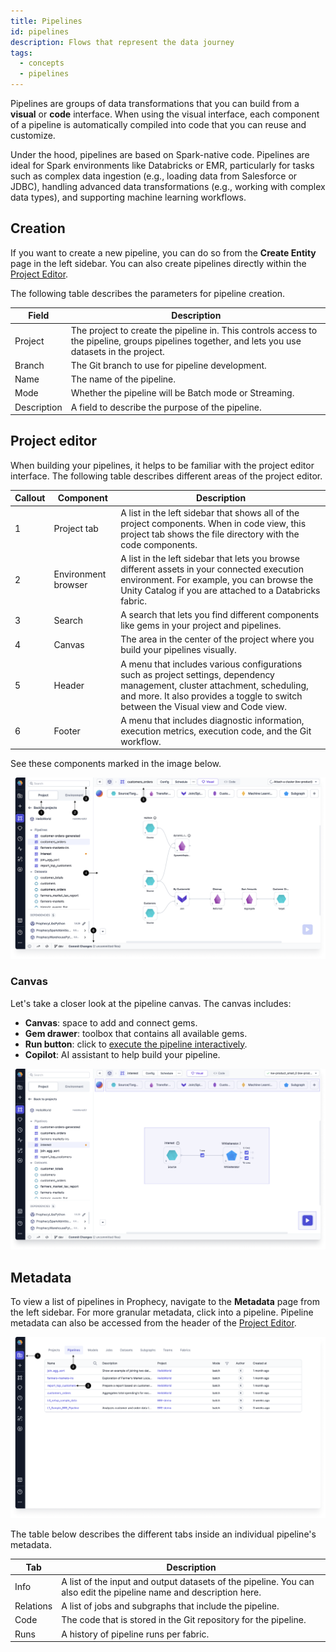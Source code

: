 ```yaml
---
title: Pipelines
id: pipelines
description: Flows that represent the data journey
tags:
  - concepts
  - pipelines
---
```


Pipelines are groups of data transformations that you can build from a **visual** or **code** interface. When using the visual interface, each component of a pipeline is automatically compiled into code that you can reuse and customize.

Under the hood, pipelines are based on Spark-native code. Pipelines are ideal for Spark environments like Databricks or EMR, particularly for tasks such as complex data ingestion (e.g., loading data from Salesforce or JDBC), handling advanced data transformations (e.g., working with complex data types), and supporting machine learning workflows.

## Creation

If you want to create a new pipeline, you can do so from the **Create Entity** page in the left sidebar. You can also create pipelines directly within the [Project Editor](/getting-started/concepts/project/#project-editor).

The following table describes the parameters for pipeline creation.

| Field       | Description                                                                                                                                       |
| ----------- | ------------------------------------------------------------------------------------------------------------------------------------------------- |
| Project     | The project to create the pipeline in. This controls access to the pipeline, groups pipelines together, and lets you use datasets in the project. |
| Branch      | The Git branch to use for pipeline development.                                                                                                   |
| Name        | The name of the pipeline.                                                                                                                         |
| Mode        | Whether the pipeline will be Batch mode or Streaming.                                                                                             |
| Description | A field to describe the purpose of the pipeline.                                                                                                  |

## Project editor

When building your pipelines, it helps to be familiar with the project editor interface. The following table describes different areas of the project editor.

| Callout | Component           | Description                                                                                                                                                                                                       |
| ------- | ------------------- | ----------------------------------------------------------------------------------------------------------------------------------------------------------------------------------------------------------------- |
| 1       | Project tab         | A list in the left sidebar that shows all of the project components. When in code view, this project tab shows the file directory with the code components.                                                       |
| 2       | Environment browser | A list in the left sidebar that lets you browse different assets in your connected execution environment. For example, you can browse the Unity Catalog if you are attached to a Databricks fabric.               |
| 3       | Search              | A search that lets you find different components like gems in your project and pipelines.                                                                                                                         |
| 4       | Canvas              | The area in the center of the project where you build your pipelines visually.                                                                                                                                    |
| 5       | Header              | A menu that includes various configurations such as project settings, dependency management, cluster attachment, scheduling, and more. It also provides a toggle to switch between the Visual view and Code view. |
| 6       | Footer              | A menu that includes diagnostic information, execution metrics, execution code, and the Git workflow.                                                                                                             |

See these components marked in the image below.

![Project Editor](img/project-editor.png)

### Canvas

Let's take a closer look at the pipeline canvas. The canvas includes:

- **Canvas**: space to add and connect gems.
- **Gem drawer**: toolbox that contains all available gems.
- **Run button**: click to [execute the pipeline interactively](docs/Spark/execution/execution.md).
- **Copilot**: AI assistant to help build your pipeline.

![Pipeline canvas](img/pipeline-canvas.png)

## Metadata

To view a list of pipelines in Prophecy, navigate to the **Metadata** page from the left sidebar. For more granular metadata, click into a pipeline. Pipeline metadata can also be accessed from the header of the [Project Editor](/getting-started/concepts/project/#project-editor).

![Pipeline metadata](img/pipeline-metadata.png)

The table below describes the different tabs inside an individual pipeline's metadata.

| Tab       | Description                                                                                                        |
| --------- | ------------------------------------------------------------------------------------------------------------------ |
| Info      | A list of the input and output datasets of the pipeline. You can also edit the pipeline name and description here. |
| Relations | A list of jobs and subgraphs that include the pipeline.                                                            |
| Code      | The code that is stored in the Git repository for the pipeline.                                                    |
| Runs      | A history of pipeline runs per fabric.                                                                             |
